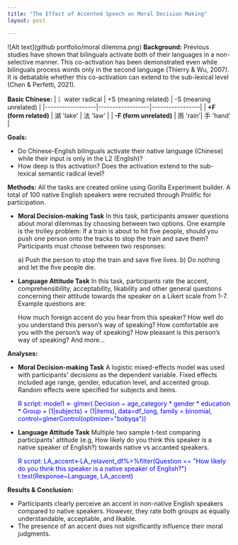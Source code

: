 ```yaml
---
title: "The Effect of Accented Speech on Moral Decision Making"
layout: post

---
```


![Alt text](github portfolio/moral dilemma.png)
**Background:**
  Previous studies have shown that bilinguals activate both of their languages in a non-selective manner. This co-activation has been demonstrated even while bilinguals process words only in the second language (Thierry & Wu, 2007). It is debatable whether this co-activation can extend to the sub-lexical level (Chen & Perfetti, 2021). 

**Basic Chinese:**
| 氵water radical  | +S (meaning related)      | -S (meaning unrelated) |
|------------------|------------------|-----------------|
| **+F (form related)**   | 湖 'lake' | 法 'law'   |
| **-F (form unrelated)**  | 雨 'rain'| 手 'hand'  |

**Goals:**
- Do Chinese-English bilinguals activate their native language (Chinese) while their input is only in the L2 (English)?
- How deep is this activation? Does the activation extend to the sub-lexical semantic radical level?
  
**Methods:**
  All the tasks are created online using Gorilla Experiment builder. A total of 100 native English speakers were recruited through Prolific for participation. 

  - **Moral Decision-making Task** In this task, participants answer questions about moral dilemmas by choosing between two options. One example is the trolley problem: If a train is about to hit five people, should you push one person onto the tracks to stop the train and save them? Participants must choose between two responses:

    a) Push the person to stop the train and save five lives.
    b) Do nothing and let the five people die.

  - **Language Attitude Task** In this task, participants rate the accent, comprehensibility, acceptability, likability and other general questions concerning their attitude towards the speaker on a Likert scale from 1-7. Example questions are:
    
    How much foreign accent do you hear from this speaker?
    How well do you understand this person’s way of speaking?
    How comfortable are you with the person’s way of speaking?
    How pleasant is this person’s way of speaking?
    And more...

**Analyses:**

  - **Moral Decision-making Task** A logistic mixed-effects model was used with participants' decisions as the dependent variable. Fixed effects included age range, gender, education level, and accented group. Random effects were specified for subjects and items.

    <span style="color:blue">R script: model1 <- glmer( Decision ~ age_category * gender * education * Group + (1|subjects) + (1|items), data=df_long, family = binomial, control=glmerControl(optimizer="bobyqa"))</span>

  - **Language Attitude Task** Multiple two sample t-test comparing participants' attitude (e.g, How likely do you think this speaker is a native speaker of English?) towards native vs accanted speakers.

    <span style="color:blue">R script: LA_accent<-LA_relavent_df%>%filter(Question == "How likely do you think this speaker is a native speaker of English?") t.test(Response~Language, LA_accent)</span>

**Results & Conclusion:**
  - Participants clearly perceive an accent in non-native English speakers compared to native speakers. However, they rate both groups as equally understandable, acceptable, and likable.
  - The presence of an accent does not significantly influence their moral judgments.
